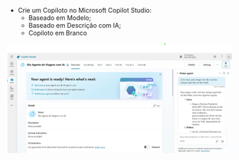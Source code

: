 - Crie um Copiloto no Microsoft Copilot Studio:
  - Baseado em Modelo;
  - Baseado em Descrição com IA;
  - Copiloto em Branco

![Logo](agente.png)